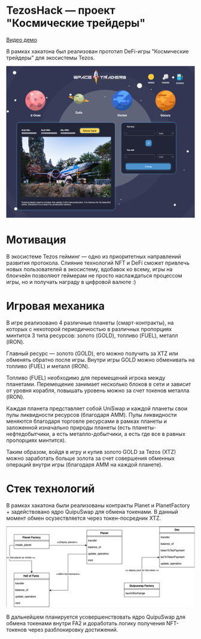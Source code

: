 # TezosHack — проект "Космические трейдеры"

<a href="https://youtu.be/jigMZnc520U">Видео демо</a>

В рамках хакатона был реализован прототип DeFi-игры "Космические трейдеры" для экосистемы Tezos. 

<img src="img/game.png">

# Мотивация 

В экосистеме Tezos гейминг — одно из приоритетных направлений развития протокола. Cлияние технологий NFT и DeFi сможет привлечь новых пользователей в экосистему, вдобавок ко всему, игры на блокчейн позволяют геймерам не просто наслаждаться процессом игры, но и получать награду в цифровой валюте :)

# Игровая механика

В игре реализовано 4 различные планеты (смарт-контракты), на которых с некоторой периодичностью в различных пропорциях минтится 3 типа ресурсов: золото (GOLD), топливо (FUEL), металл (IRON). 

Главный ресурс — золото (GOLD), его можно получить за XTZ или обменять обратно после игры. 
Внутри игры GOLD можно обменивать на топливо (FUEL) и металл (IRON). 

Топливо (FUEL) необходимо для перемещений игрока между планетами. Перемещение занимает несколько блоков в сети и зависит от уровня корабля, повышать уровень можно за счет токенов металла (IRON). 

Каждая планета представляет собой UniSwap и каждой планеты свои пулы ликвидности ресурсов (благодаря AMM). Пулы ликвидности меняются благодаря торговле ресурсами в рамках планеты и заложенной изначально природы планеты (есть планеты-нефтедобытчики, а есть металло-добытчики, а есть где все в равных пропорциях минтится). 

Таким образом, войдя в игру и купив золото GOLD за Tezos (XTZ) можно заработать больше золота за счет совершения обменных операций внутри игры (благодаря AMM на каждой планете). 

# Стек технологий

В рамках хакатона были реализованы контракты Planet и PlanetFactory + задействовано ядро QuipuSwap для обмена токенами. В данный момент обмен осузествляется через токен-посредник XTZ.  

<img src="img/scheme.png">

В дальнейшем планируется усовершенствовать ядро QuipuSwap для обмена токенами внутри FA2 и доработать логику получения NFT-токенов через разблокировку достижений.

